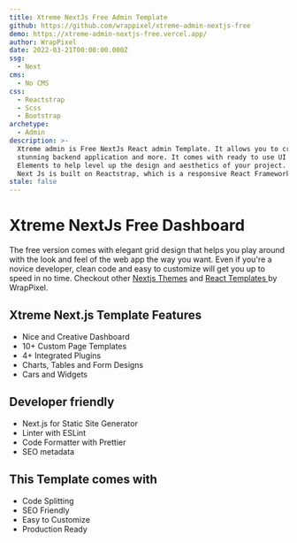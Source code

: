 ```yaml
---
title: Xtreme NextJs Free Admin Template
github: https://github.com/wrappixel/xtreme-admin-nextjs-free
demo: https://xtreme-admin-nextjs-free.vercel.app/
author: WrapPixel
date: 2022-03-21T00:00:00.000Z
ssg:
  - Next
cms:
  - No CMS
css:
  - Reactstrap
  - Scss
  - Bootstrap 
archetype:
  - Admin
description: >-
  Xtreme admin is Free NextJs React admin Template. It allows you to create
  stunning backend application and more. It comes with ready to use UI Blocks &
  Elements to help level up the design and aesthetics of your project. Xtreme
  Next Js is built on Reactstrap, which is a responsive React Framework.
stale: false
---
```


# Xtreme NextJs Free Dashboard

The free version comes with elegant grid design that helps you play around with the look and feel of the web app the way you want. Even if you're a novice developer, clean code and easy to customize will get you up to speed in no time. 
Checkout other <a href="https://www.wrappixel.com/templates/category/nextjs/">Nextjs Themes</a> and <a href="https://www.wrappixel.com/templates/category/react-templates/">React Templates </a> by WrapPixel.

## Xtreme Next.js Template Features

* Nice and Creative Dashboard   
* 10+ Custom Page Templates
* 4+ Integrated Plugins
* Charts, Tables and Form Designs
* Cars and Widgets

## Developer friendly

* Next.js for Static Site Generator
* Linter with ESLint
* Code Formatter with Prettier
* SEO metadata

## This Template comes with

* Code Splitting
* SEO Friendly
* Easy to Customize
* Production Ready  
